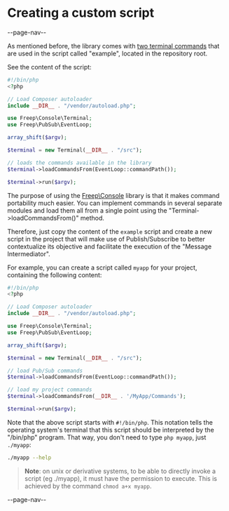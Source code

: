 # Creating a custom script

--page-nav--

As mentioned before, the library comes with [two terminal commands](04-using-script-example.md) that are used in the script called "example", located in the repository root.

See the content of the script:

```php
#!/bin/php
<?php

// Load Composer autoloader
include __DIR__ . "/vendor/autoload.php";

use Freep\Console\Terminal;
use Freep\PubSub\EventLoop;

array_shift($argv);

$terminal = new Terminal(__DIR__ . "/src");

// loads the commands available in the library
$terminal->loadCommandsFrom(EventLoop::commandPath());

$terminal->run($argv);
```

The purpose of using the [Freep\Console](https://github.com/ricardopedias/freep-console) library is that it makes command portability much easier. You can implement commands in several separate modules and load them all from a single point using the "Terminal->loadCommandsFrom()" method.

Therefore, just copy the content of the `example` script and create a new script in the project that will make use of Publish/Subscribe to better contextualize its objective and facilitate the execution of the "Message Intermediator".

For example, you can create a script called `myapp` for your project, containing the following content:

```php
#!/bin/php
<?php

// Load Composer autoloader
include __DIR__ . "/vendor/autoload.php";

use Freep\Console\Terminal;
use Freep\PubSub\EventLoop;

array_shift($argv);

$terminal = new Terminal(__DIR__ . "/src");

// load Pub/Sub commands
$terminal->loadCommandsFrom(EventLoop::commandPath());

// load my project commands
$terminal->loadCommandsFrom(__DIR__ . '/MyApp/Commands');

$terminal->run($argv);
```

Note that the above script starts with `#!/bin/php`. This notation tells the operating system's terminal that this script should be interpreted by the "/bin/php" program. That way, you don't need to type `php myapp`, just `./myapp`:

```bash
./myapp --help
```

> **Note**: on unix or derivative systems, to be able to directly invoke a script (eg ./myapp), it must have the permission to execute. This is achieved by the command `chmod a+x myapp`.

--page-nav--
